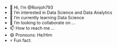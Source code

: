 - 👋 Hi, I’m @Ronjoh793
- 👀 I’m interested in Data Science and Data Analytics  
- 🌱 I’m currently learning Data Science 
- 💞️ I’m looking to collaborate on ...
- 📫 How to reach me ...
- 😄 Pronouns: He/Him
- ⚡ Fun fact: 

<!---
Ronjoh793/Ronjoh793 is a ✨ special ✨ repository because its `README.md` (this file) appears on your GitHub profile.
You can click the Preview link to take a look at your changes.
--->
